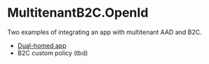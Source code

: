# MultitenantB2C.OpenId
Two examples of integrating an app with multitenant AAD and B2C.

- [Dual-homed app](MultitenantB2C.OpenId/)
- B2C custom policy (tbd)
